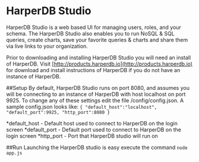 # HarperDB Studio
HarperDB Studio is a web based UI for managing users, roles, and your schema.
The HarperDB Studio also enables you to run NoSQL & SQL queries, create charts, save your favorite queries & charts and share them via live links to your organization.

Prior to downloading and installing HarperDB Studio you will need an install of HarperDB.
Visit [http://products.harperdb.io](http://products.harperdb.io) for download and install instructions of HarperDB if you do not have an instance of HarperDB.

##Setup
By default, HarperDB Studio runs on port 8080, and assumes you will be connecting to an instance of HarperDB with host localhost on port 9925.
To change any of these settings edit the file /config/config.json. A sample config.json looks like:
`{
   "default_host":"localhost",
   "default_port":9925,
   "http_port":8080
 }`

 *default_host - Default host used to connect to HarperDB on the login screen
 *default_port - Default port used to connect to HarperDB on the login screen
 *http_port - Port that HarperDB studio will run on

##Run
Launching the HarperDB studio is easy execute the command `node app.js`
